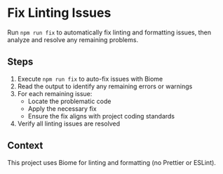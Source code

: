 # Fix Linting Issues

Run `npm run fix` to automatically fix linting and formatting issues, then analyze and resolve any remaining problems.

## Steps

1. Execute `npm run fix` to auto-fix issues with Biome
2. Read the output to identify any remaining errors or warnings
3. For each remaining issue:
   - Locate the problematic code
   - Apply the necessary fix
   - Ensure the fix aligns with project coding standards
4. Verify all linting issues are resolved

## Context

This project uses Biome for linting and formatting (no Prettier or ESLint).

